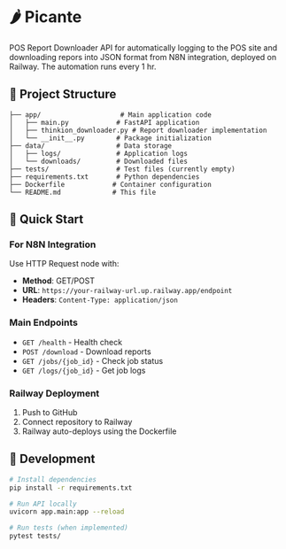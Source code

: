 # 🌶️ Picante

POS Report Downloader
API for automatically logging to the POS site and downloading repors into JSON format from N8N integration, deployed on Railway. The automation runs every 1 hr.

## 📁 Project Structure

```
├── app/                    # Main application code
│   ├── main.py            # FastAPI application
│   ├── thinkion_downloader.py # Report downloader implementation
│   └── __init__.py        # Package initialization
├── data/                  # Data storage
│   ├── logs/              # Application logs
│   └── downloads/         # Downloaded files
├── tests/                 # Test files (currently empty)
├── requirements.txt       # Python dependencies
├── Dockerfile            # Container configuration
└── README.md             # This file
```

## 🚀 Quick Start

### For N8N Integration

Use HTTP Request node with:
- **Method**: GET/POST
- **URL**: `https://your-railway-url.up.railway.app/endpoint`
- **Headers**: `Content-Type: application/json`

### Main Endpoints

- `GET /health` - Health check
- `POST /download` - Download reports
- `GET /jobs/{job_id}` - Check job status
- `GET /logs/{job_id}` - Get job logs

### Railway Deployment

1. Push to GitHub
2. Connect repository to Railway
3. Railway auto-deploys using the Dockerfile

## 🔧 Development

```bash
# Install dependencies
pip install -r requirements.txt

# Run API locally
uvicorn app.main:app --reload

# Run tests (when implemented)
pytest tests/
``` 
